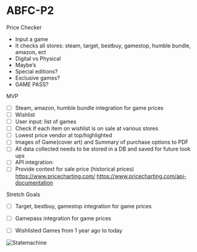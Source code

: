 # ABFC-P2
Price Checker
 - Input a game
 - It checks all stores: steam, target, bestbuy, gamestop, humble bundle, amazon, ect
 - Digital vs Physical
 - Maybe’s
 - Special editions?
 - Exclusive games?
 - GAME PASS?

MVP
- [ ] Steam, amazon, humble bundle integration for game prices
- [ ] Wishlist
- [ ] User input: list of games
- [ ] Check if each item on wishlist is on sale at various stores
- [ ] Lowest price vendor at top/highlighted 
- [ ] Images of Game(cover art) and Summary of purchase options to PDF
- [ ] All data collected needs to be stored in a DB and saved for future look ups
- [ ] API integration: 
- [ ] Provide context for sale price (historical prices)
https://www.pricecharting.com/
https://www.pricecharting.com/api-documentation

Stretch Goals
- [ ] Target, bestbuy, gamestop integration for game prices
- [ ] Gamepass integration for game prices
- [ ] Wishlisted Games from 1 year ago to today


![Statemachine](https://user-images.githubusercontent.com/55204654/139494965-e969758f-8157-4145-a8cf-154b9addeaf9.PNG)
